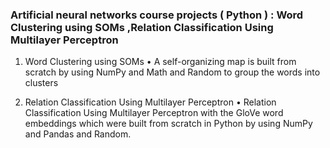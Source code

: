 ### Artificial neural networks course projects  ( Python ) :  Word Clustering using SOMs ,Relation Classification Using Multilayer Perceptron

1. Word Clustering using SOMs 
• A self-organizing map is built from scratch by using NumPy and Math and Random to group the words  into clusters
 
2. Relation Classification Using Multilayer Perceptron 
• Relation Classification Using Multilayer Perceptron with the GloVe word embeddings which were built from scratch in Python by using NumPy and Pandas and Random.
